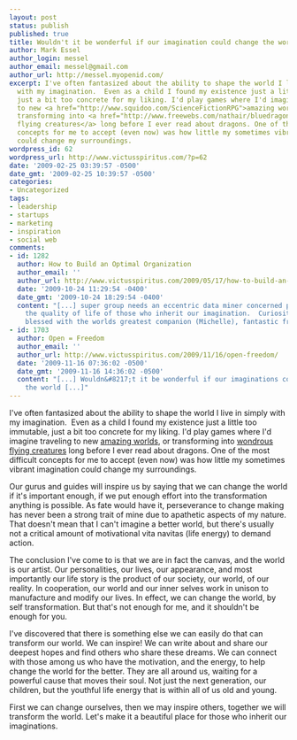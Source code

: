 ```yaml
---
layout: post
status: publish
published: true
title: Wouldn't it be wonderful if our imagination could change the world?
author: Mark Essel
author_login: messel
author_email: messel@gmail.com
author_url: http://messel.myopenid.com/
excerpt: I've often fantasized about the ability to shape the world I live in simply
  with my imagination.  Even as a child I found my existence just a little too immutable,
  just a bit too concrete for my liking. I'd play games where I'd imagine traveling
  to new <a href="http://www.squidoo.com/ScienceFictionRPG">amazing worlds</a>, or
  transforming into <a href="http://www.freewebs.com/nathair/bluedragons.htm">wondrous
  flying creatures</a> long before I ever read about dragons. One of the most difficult
  concepts for me to accept (even now) was how little my sometimes vibrant imagination
  could change my surroundings.
wordpress_id: 62
wordpress_url: http://www.victusspiritus.com/?p=62
date: '2009-02-25 03:39:57 -0500'
date_gmt: '2009-02-25 10:39:57 -0500'
categories:
- Uncategorized
tags:
- leadership
- startups
- marketing
- inspiration
- social web
comments:
- id: 1282
  author: How to Build an Optimal Organization
  author_email: ''
  author_url: http://www.victusspiritus.com/2009/05/17/how-to-build-an-optimal-organization/
  date: '2009-10-24 11:29:54 -0400'
  date_gmt: '2009-10-24 18:29:54 -0400'
  content: "[...] super group needs an eccentric data miner concerned primarily with
    the quality of life of those who inherit our imagination.  Curiosity fueled and
    blessed with the worlds greatest companion (Michelle), fantastic friends [...]"
- id: 1703
  author: Open = Freedom
  author_email: ''
  author_url: http://www.victusspiritus.com/2009/11/16/open-freedom/
  date: '2009-11-16 07:36:02 -0500'
  date_gmt: '2009-11-16 14:36:02 -0500'
  content: "[...] Wouldn&#8217;t it be wonderful if our imaginations could change
    the world [...]"
---
```

<p>I've often fantasized about the ability to shape the world I live in simply with my imagination.  Even as a child I found my existence just a little too immutable, just a bit too concrete for my liking. I'd play games where I'd imagine traveling to new <a href="http://www.squidoo.com/ScienceFictionRPG">amazing worlds</a>, or transforming into <a href="http://www.freewebs.com/nathair/bluedragons.htm">wondrous flying creatures</a> long before I ever read about dragons. One of the most difficult concepts for me to accept (even now) was how little my sometimes vibrant imagination could change my surroundings.<a id="more"></a><a id="more-62"></a></p>
<p>Our gurus and guides will inspire us by saying that we can change the world if it's important enough, if we put enough effort into the transformation anything is possible.  As fate would have it, perseverance to change making has never been a strong trait of mine due to apathetic aspects of my nature.  That doesn't mean that I can't imagine a better world, but there's usually not a critical amount of motivational vita navitas (life energy) to demand action.</p>
<p>The conclusion I've come to is that we are in fact the canvas, and the world is our artist.  Our personalities, our lives, our appearance, and most importantly our life story is the product of our society, our world, of our reality.  In cooperation, our world and our inner selves work in unison to manufacture and modify our lives.  In effect, we can change the world, by self transformation.  But that's not enough for me, and it shouldn't be enough for you.</p>
<p>I've discovered that there is something else we can easily do that can transform our world.  We can inspire!  We can write about and share our deepest hopes and find others who share these dreams.  We can connect with those among us who have the motivation, and the energy, to help change the world for the better.  They are all around us, waiting for a powerful cause that moves their soul.  Not just the next generation, our children, but the youthful life energy that is within all of us old and young.</p>
<p>First we can change ourselves, then we may inspire others, together we will transform the world.  Let's make it a beautiful place for those who inherit our imaginations.</p>

